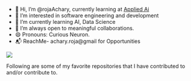 - 👋 Hi, I’m @rojaAchary, currently learning at [Applied Ai](https://www.appliedaicourse.com/)
- 👀 I’m interested in software engineering and development
- 🌱 I’m currently learning AI, Data Science
- 👯 I’m always open to meaningful collaborations.
- 😄 Pronouns: Curious Neuron.
- 📬 ReachMe- achary.roja@gmail for Opportunities

<img src="https://github-readme-stats.vercel.app/api?username=rojaAchary&&show_icons=true&title_color=ffffff&icon_color=bb2acf&text_color=daf7dc&bg_color=191919">

Following are some of my favorite repositories that I have contributed to and/or contribute to. 

<!---
rojaAchary/rojaAchary is a ✨ special ✨ repository because its `README.md` (this file) appears on your GitHub profile.
You can click the Preview link to take a look at your changes.
--->
